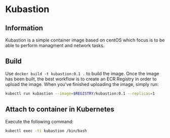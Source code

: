 # Kubastion

## Information
Kubastion is a simple container image based on centOS which focus is to be able to perform managment and network tasks.

## Build
Use `docker build -t kubastion:0.1 .` to build the image.
Once the image has been built, the best workflow is to create an ECR Registry in order to upload the image. When you've finished uploading the image, simply run:
```bash
kubectl run kubastion --image=$REGISTRY/kubastion:0.1 --replicas=1
```

## Attach to container in Kubernetes
Execute the following command:
```bash
kubectl exec -ti kubastion /bin/bash
```

